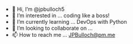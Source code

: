 - 👋 Hi, I’m @jpbulloch5
- 👀 I’m interested in ... coding like a boss!
- 🌱 I’m currently learning ... DevOps with Python
- 💞️ I’m looking to collaborate on ...
- 📫 How to reach me ... JPBulloch@pm.me

<!---
jpbulloch5/jpbulloch5 is a ✨ special ✨ repository because its `README.md` (this file) appears on your GitHub profile.
You can click the Preview link to take a look at your changes.
--->
